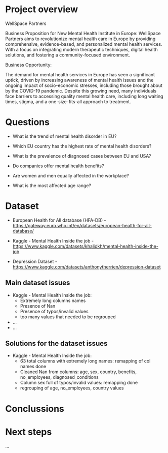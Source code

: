 # Project overview
WellSpace Partners

Business Proposition for New Mental Health Institute in Europe:
WellSpace Partners aims to revolutionize mental health care in Europe by providing comprehensive,
evidence-based, and personalized mental health services. With a focus on integrating modern therapeutic techniques,
digital health solutions, and fostering a community-focused environment.

Business Opportunity:

The demand for mental health services in Europe has seen a significant uptick, driven by increasing awareness of mental health 
issues and the ongoing impact of socio-economic stresses, including those brought about by the COVID-19 pandemic. 
Despite this growing need, many individuals face barriers to accessing quality mental health care, including long waiting times, 
stigma, and a one-size-fits-all approach to treatment.



# Questions 

 - What is the trend of mental health disorder in EU?

 - Which EU country has the highest rate of mental health disorders?
	
 - What is the prevalence of diagnosed cases between EU and USA?

 - Do companies offer mental health benefits?

 - Are women and men equally affected in the workplace?

 - What is the most affected age range?





# Dataset 

 - European Health for All database (HFA-DB) - https://gateway.euro.who.int/en/datasets/european-health-for-all-database/

 - Kaggle - Mental Health Inside the job - https://www.kaggle.com/datasets/khalidkh/mental-health-inside-the-job

 - Depression Dataset - https://www.kaggle.com/datasets/anthonytherrien/depression-dataset 


## Main dataset issues

- Kaggle - Mental Health Inside the job:
  - Extremely long columns names
  - Presence of Nan
  - Presence of typos/invalid values
  - too many values that needed to be regrouped
- ...
- ...

## Solutions for the dataset issues
- Kaggle - Mental Health Inside the job:
  - 63 total columns with extremely long names: remapping of col names done
  - Cleaned Nan from columns: age, sex, country, benefits, no_employees, diagnosed_conditions
  - Column sex full of typos/invalid values: remapping done
  - regrouping of age, no_employees, country values

# Conclussions



# Next steps
...


